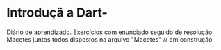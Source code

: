 # Introduçã a Dart-
Diário de aprendizado.
Exercícios com enunciado seguido de resolução.
Macetes juntos todos dispostos na arquivo "Macetes" // em construção 
